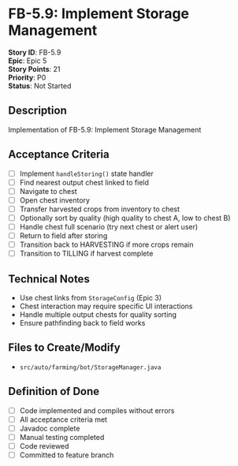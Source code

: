 # FB-5.9: Implement Storage Management

**Story ID**: FB-5.9  
**Epic**: Epic 5  
**Story Points**: 21  
**Priority**: P0  
**Status**: Not Started  

## Description
Implementation of FB-5.9: Implement Storage Management

## Acceptance Criteria
- [ ] Implement `handleStoring()` state handler
- [ ] Find nearest output chest linked to field
- [ ] Navigate to chest
- [ ] Open chest inventory
- [ ] Transfer harvested crops from inventory to chest
- [ ] Optionally sort by quality (high quality to chest A, low to chest B)
- [ ] Handle chest full scenario (try next chest or alert user)
- [ ] Return to field after storing
- [ ] Transition back to HARVESTING if more crops remain
- [ ] Transition to TILLING if harvest complete

## Technical Notes
- Use chest links from `StorageConfig` (Epic 3)
- Chest interaction may require specific UI interactions
- Handle multiple output chests for quality sorting
- Ensure pathfinding back to field works

## Files to Create/Modify
- `src/auto/farming/bot/StorageManager.java`

## Definition of Done
- [ ] Code implemented and compiles without errors
- [ ] All acceptance criteria met
- [ ] Javadoc complete
- [ ] Manual testing completed
- [ ] Code reviewed
- [ ] Committed to feature branch

